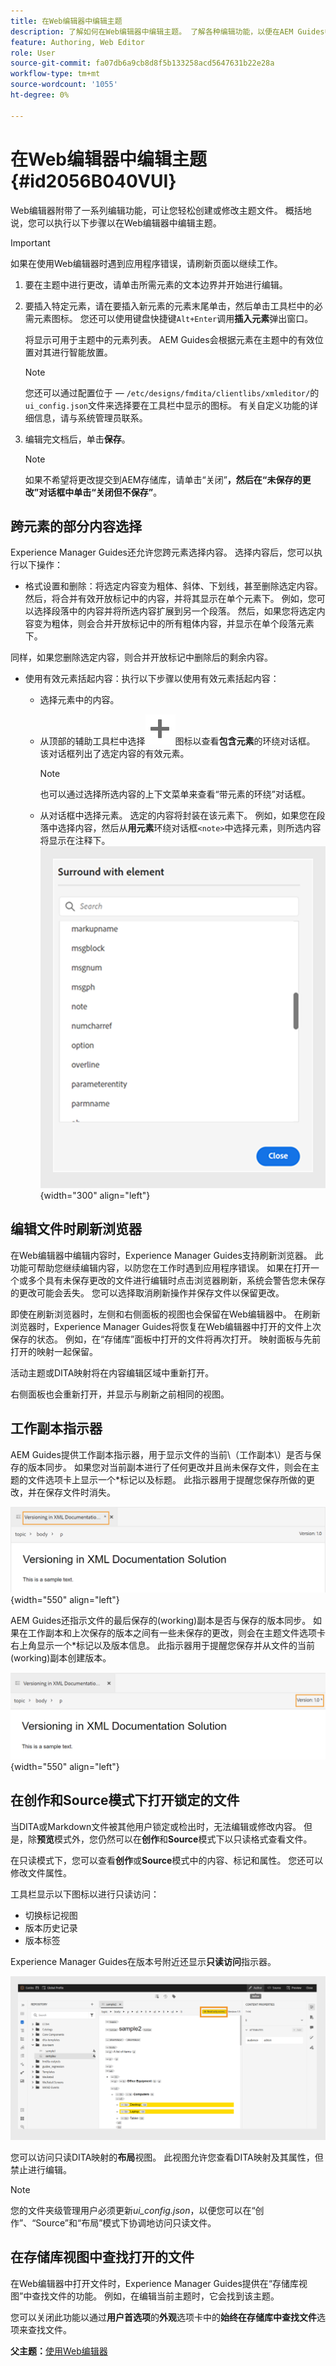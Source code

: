 ```yaml
---
title: 在Web编辑器中编辑主题
description: 了解如何在Web编辑器中编辑主题。 了解各种编辑功能，以便在AEM Guides中修改主题文件。
feature: Authoring, Web Editor
role: User
source-git-commit: fa07db6a9cb8d8f5b133258acd5647631b22e28a
workflow-type: tm+mt
source-wordcount: '1055'
ht-degree: 0%

---
```


# 在Web编辑器中编辑主题 {#id2056B040VUI}

Web编辑器附带了一系列编辑功能，可让您轻松创建或修改主题文件。 概括地说，您可以执行以下步骤以在Web编辑器中编辑主题。

>[!IMPORTANT]
>
> 如果在使用Web编辑器时遇到应用程序错误，请刷新页面以继续工作。

1. 要在主题中进行更改，请单击所需元素的文本边界并开始进行编辑。

1. 要插入特定元素，请在要插入新元素的元素末尾单击，然后单击工具栏中的必需元素图标。 您还可以使用键盘快捷键`Alt+Enter`调用&#x200B;**插入元素**&#x200B;弹出窗口。

   将显示可用于主题中的元素列表。 AEM Guides会根据元素在主题中的有效位置对其进行智能放置。

   >[!NOTE]
   >
   > 您还可以通过配置位于 — `/etc/designs/fmdita/clientlibs/xmleditor/`的`ui_config.json`文件来选择要在工具栏中显示的图标。 有关自定义功能的详细信息，请与系统管理员联系。

1. 编辑完文档后，单击&#x200B;**保存**。

   >[!NOTE]
   >
   > 如果不希望将更改提交到AEM存储库，请单击“关闭”****，然后在“未保存的更改”对话框中单击“关闭但不保存”****。


## 跨元素的部分内容选择

Experience Manager Guides还允许您跨元素选择内容。 选择内容后，您可以执行以下操作：

- 格式设置和删除：将选定内容变为粗体、斜体、下划线，甚至删除选定内容。 然后，将合并有效开放标记中的内容，并将其显示在单个元素下。 例如，您可以选择段落中的内容并将所选内容扩展到另一个段落。 然后，如果您将选定内容变为粗体，则会合并开放标记中的所有粗体内容，并显示在单个段落元素下。

同样，如果您删除选定内容，则合并开放标记中删除后的剩余内容。

- 使用有效元素括起内容：执行以下步骤以使用有效元素括起内容：

   - 选择元素中的内容。
   - 从顶部的辅助工具栏中选择![添加](images/Add_icon.svg)图标以查看&#x200B;**包含元素**&#x200B;的环绕对话框。 该对话框列出了选定内容的有效元素。
     >[!NOTE]
     >
     > 也可以通过选择所选内容的上下文菜单来查看“带元素的环绕”对话框。

   - 从对话框中选择元素。 选定的内容将封装在该元素下。 例如，如果您在段落中选择内容，然后从&#x200B;**用元素**&#x200B;环绕对话框`<note>`中选择元素，则所选内容将显示在注释下。\
     ![环绕元素对话框](./images/surround-element.png) {width="300" align="left"}

## 编辑文件时刷新浏览器

在Web编辑器中编辑内容时，Experience Manager Guides支持刷新浏览器。 此功能可帮助您继续编辑内容，以防您在工作时遇到应用程序错误。 如果在打开一个或多个具有未保存更改的文件进行编辑时点击浏览器刷新，系统会警告您未保存的更改可能会丢失。 您可以选择取消刷新操作并保存文件以保留更改。

即使在刷新浏览器时，左侧和右侧面板的视图也会保留在Web编辑器中。 在刷新浏览器时，Experience Manager Guides将恢复在Web编辑器中打开的文件上次保存的状态。 例如，在“存储库”面板中打开的文件将再次打开。 映射面板与先前打开的映射一起保留。

活动主题或DITA映射将在内容编辑区域中重新打开。

右侧面板也会重新打开，并显示与刷新之前相同的视图。

## 工作副本指示器

AEM Guides提供工作副本指示器，用于显示文件的当前\（工作副本\）是否与保存的版本同步。 如果您对当前副本进行了任何更改并且尚未保存文件，则会在主题的文件选项卡上显示一个\*标记以及标题。 此指示器用于提醒您保存所做的更改，并在保存文件时消失。

![工作副本指示器](images/working-copy-text-update-indicator.png){width="550" align="left"}

AEM Guides还指示文件的最后保存的\(working\)副本是否与保存的版本同步。 如果在工作副本和上次保存的版本之间有一些未保存的更改，则会在主题文件选项卡右上角显示一个\*标记以及版本信息。 此指示器用于提醒您保存并从文件的当前\(working\)副本创建版本。

![版本更新指示器](images/version-update-indicator.png){width="550" align="left"}


## 在创作和Source模式下打开锁定的文件

当DITA或Markdown文件被其他用户锁定或检出时，无法编辑或修改内容。 但是，除&#x200B;**预览**&#x200B;模式外，您仍然可以在&#x200B;**创作**&#x200B;和&#x200B;**Source**&#x200B;模式下以只读格式查看文件。

在只读模式下，您可以查看&#x200B;**创作**&#x200B;或&#x200B;**Source**&#x200B;模式中的内容、标记和属性。 您还可以修改文件属性。

工具栏显示以下图标以进行只读访问：

- 切换标记视图
- 版本历史记录
- 版本标签

Experience Manager Guides在版本号附近还显示&#x200B;**只读访问**&#x200B;指示器。

![在创作模式下查看只读文件](images/locked-file-editor.png)

您可以访问只读DITA映射的&#x200B;**布局**&#x200B;视图。 此视图允许您查看DITA映射及其属性，但禁止进行编辑。

>[!NOTE]
>
> 您的文件夹级管理用户必须更新&#x200B;*ui_config.json*，以便您可以在“创作”、“Source”和“布局”模式下协调地访问只读文件。

## 在存储库视图中查找打开的文件

在Web编辑器中打开文件时，Experience Manager Guides提供在“存储库视图”中查找文件的功能。 例如，在编辑当前主题时，它会找到该主题。

您可以关闭此功能以通过&#x200B;**用户首选项**&#x200B;的&#x200B;**外观**&#x200B;选项卡中的&#x200B;**始终在存储库中查找文件**&#x200B;选项来查找文件。


**父主题：**[&#x200B;使用Web编辑器](web-editor.md)
